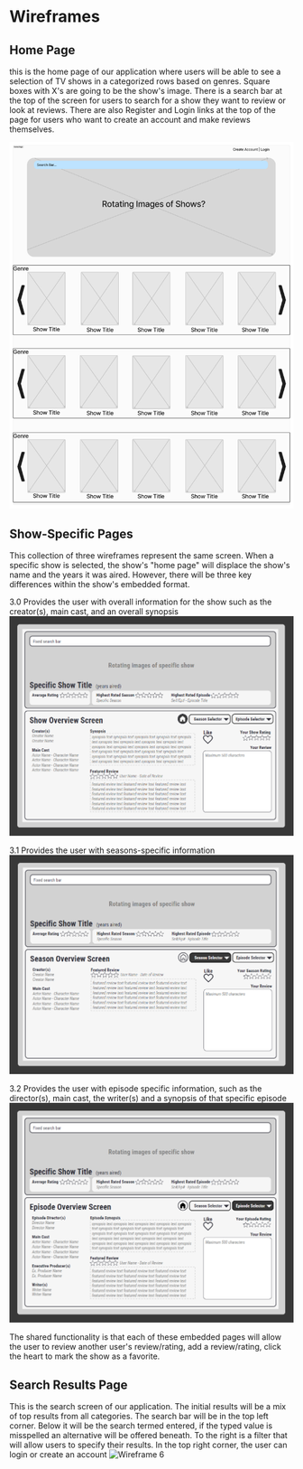 # Wireframes

## Home Page

this is the home page of our application where users will be able to see a selection of TV shows in a categorized rows based on genres. Square boxes with
X's are going to be the show's image. There is a search bar at the top of the screen for users to search for a show they want to review or look at reviews. 
There are also Register and Login links at the top of the page for users who want to create an account and make reviews themselves.

![Wireframe 1](./HomePage.png)

## Show-Specific Pages

This collection of three wireframes represent the same screen. When a specific show is selected, the show's "home page" will displace the show's name and the
years it was aired. However, there will be three key differences within the show's embedded format.

3.0 Provides the user with overall information for the show such as the creator(s), main cast, and an overall synopsis
![Wireframe 2](./Show-SpecificWireframe_OverallShowSummary_v3.0.png)

3.1 Provides the user with seasons-specific information
![Wireframe 4](./Show-SpecificWireframe_OverallShowSummary_v3.1.png)

3.2 Provides the user with episode specific information, such as the director(s), main cast, the writer(s) and a synopsis of that specific episode
![Wireframe 5](./Show-SpecificWireframe_OverallShowSummary_v3.2.png)

The shared functionality is that each of these embedded pages will allow the user to review another user's review/rating, add a review/rating, click the 
heart to mark the show as a favorite.







## Search Results Page

This is the search screen of our application. The initial results will be a mix of top results from all categories. The search bar will be in the top left corner. Below it will be the search termed entered, if the typed value is misspelled an alternative will be offered beneath. To the right is a filter that will allow users to specify their results. In the top right corner, the user can login or create an account
![Wireframe 6](./Search_screen_v1.pngg)
